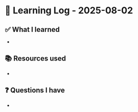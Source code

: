 # 🧠 Learning Log - 2025-08-02

## ✅ What I learned

- 

## 📚 Resources used

- 

## ❓ Questions I have

- 
